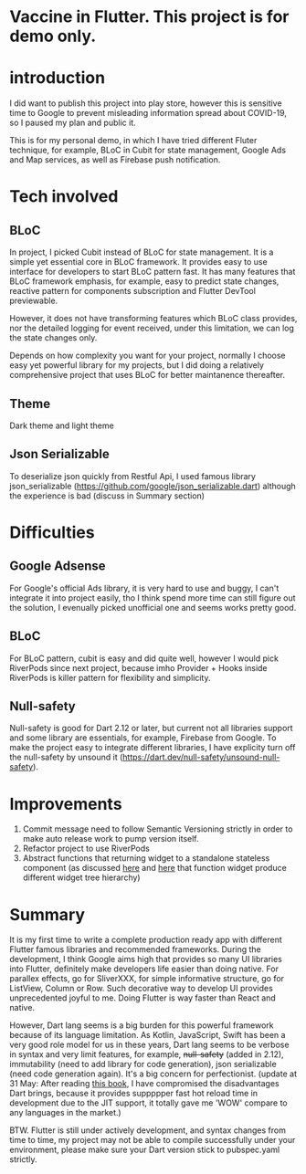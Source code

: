 # Vaccine in Flutter. This project is for demo only.

# introduction
I did want to publish this project into play store, however this is sensitive time to Google to prevent misleading information spread about COVID-19, so I paused my plan and public it. 

This is for my personal demo, in which I have tried different Fluter technique, for example, BLoC in Cubit for state management, Google Ads and Map services, as well as Firebase push notification. 

# Tech involved
## BLoC
In project, I picked Cubit instead of BLoC for state management. It is a simple yet essential core in BLoC framework. It provides easy to use interface for developers to start BLoC pattern fast. It has many features that BLoC framework emphasis, for example, easy to predict state changes, reactive pattern for components subscription and Flutter DevTool previewable.

However, it does not have transforming features which BLoC class provides, nor the detailed logging for event received, under this limitation, we can log the state changes only. 

Depends on how complexity you want for your project, normally I choose easy yet powerful library for my projects, but I did doing a relatively comprehensive project that uses BLoC for better maintanence thereafter. 

## Theme
Dark theme and light theme

## Json Serializable
To deserialize json quickly from Restful Api, I used famous library json_serializable (https://github.com/google/json_serializable.dart) although the experience is bad (discuss in Summary section)

# Difficulties
## Google Adsense
For Google's official Ads library, it is very hard to use and buggy, I can't integrate it into project easily, tho I think spend more time can still figure out the solution, I evenually picked unofficial one and seems works pretty good. 

## BLoC
For BLoC pattern, cubit is easy and did quite well, however I would pick RiverPods since next project, because imho Provider + Hooks inside RiverPods is killer pattern for flexibility and simplicity.

## Null-safety
Null-safety is good for Dart 2.12 or later, but current not all libraries support and some library are essentials, for example, Firebase from Google. To make the project easy to integrate different libraries, I have explicity turn off the null-safety by unsound it (https://dart.dev/null-safety/unsound-null-safety). 

# Improvements
1. Commit message need to follow Semantic Versioning strictly in order to make auto release work to pump version itself.
2. Refactor project to use RiverPods
3. Abstract functions that returning widget to a standalone stateless component (as discussed [here](https://ithelp.ithome.com.tw/articles/10237959) and [here](https://github.com/flutter/flutter/issues/19269) that function widget produce different widget tree hierarchy)  

# Summary
It is my first time to write a complete production ready app with different Flutter famous libraries and recommended frameworks. During the development, I think Google aims high that provides so many UI libraries into Flutter, definitely make developers life easier than doing native. For parallex effects, go for SliverXXX, for simple informative structure, go for ListView, Column or Row. Such decorative way to develop UI provides unprecedented joyful to me. Doing Flutter is way faster  than React and native.

However, Dart lang seems is a big burden for this powerful framework because of its language limitation. As Kotlin, JavaScript, Swift has been a very good role model for us in these years, Dart lang seems to be verbose in syntax and very limit features, for example, ~~null-safety~~ (added in 2.12), immutability (need to add library for code generation), json serializable (need code generation again). It's a big concern for perfectionist. (update at 31 May: After reading [this book](https://book.flutterchina.club), I have compromised the disadvantages Dart brings, because it provides suppppper fast hot reload time in development due to the JIT support, it totally gave me 'WOW' compare to any languages in the market.)

BTW. Flutter is still under actively development, and syntax changes from time to time, my project may not be able to compile successfully under your environment, please make sure your Dart version stick to pubspec.yaml strictly. 
